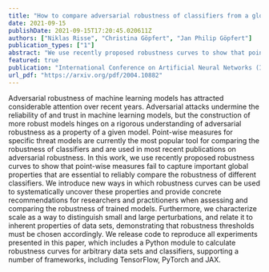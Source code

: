 ```yaml
---
title: "How to compare adversarial robustness of classifiers from a global perspective"
date: 2021-09-15
publishDate: 2021-09-15T17:20:45.020611Z
authors: ["Niklas Risse", "Christina Göpfert", "Jan Philip Göpfert"]
publication_types: ["1"]
abstract: "We use recently proposed robustness curves to show that point-wise measures for adversarial robustness do not capture important global properties that are essential to reliably compare the robustness of different classifiers."
featured: true
publication: "International Conference on Artificial Neural Networks (ICANN)"
url_pdf: "https://arxiv.org/pdf/2004.10882"
---
```


Adversarial robustness of machine learning models has attracted considerable attention over recent years. Adversarial attacks undermine the reliability of and trust in machine learning models, but the construction of more robust models hinges on a rigorous understanding of adversarial robustness as a property of a given model. Point-wise measures for specific threat models are currently the most popular tool for comparing the robustness of classifiers and are used in most recent publications on adversarial robustness. In this work, we use recently proposed robustness curves to show that point-wise measures fail to capture important global properties that are essential to reliably compare the robustness of different classifiers. We introduce new ways in which robustness curves can be used to systematically uncover these properties and provide concrete recommendations for researchers and practitioners when assessing and comparing the robustness of trained models. Furthermore, we characterize scale as a way to distinguish small and large perturbations, and relate it to inherent properties of data sets, demonstrating that robustness thresholds must be chosen accordingly. We release code to reproduce all experiments presented in this paper, which includes a Python module to calculate robustness curves for arbitrary data sets and classifiers, supporting a number of frameworks, including TensorFlow, PyTorch and JAX.
